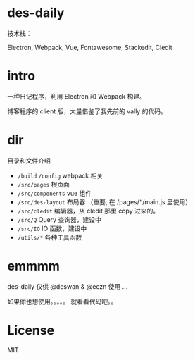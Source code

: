# des-daily 

技术栈： 

Electron, Webpack, Vue, Fontawesome, Stackedit, Cledit  

# intro 

一种日记程序，利用 Electron 和 Webpack 构建。 

博客程序的 client 版，大量借鉴了我先前的 vally 的代码。 

# dir 

目录和文件介绍

- `/build` `/config` webpack 相关 
- `/src/pages` 根页面 
- `/src/components` vue 组件 
- `/src/des-layout` 布局器 （重要, 在 /pages/*/main.js 里使用） 
- `/src/cledit` 编辑器，从 cledit 那里 copy 过来的。 
- `/src/Q` Query 查询器，建设中 
- `/src/IO` IO 函数，建设中 
- `/utils/*` 各种工具函数 

# emmmm 

des-daily 仅供 @deswan & @eczn 使用 ... 

如果你也想使用。。。。。 就看看代码吧。。 


# License 

MIT
